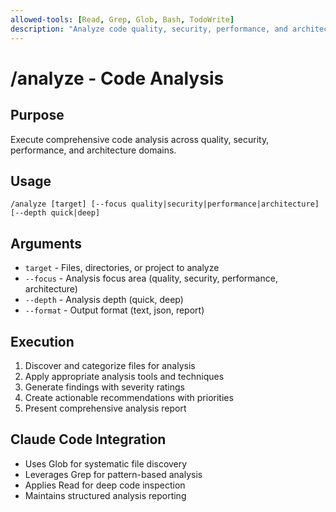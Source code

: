 ```yaml
---
allowed-tools: [Read, Grep, Glob, Bash, TodoWrite]
description: "Analyze code quality, security, performance, and architecture"
---
```


# /analyze - Code Analysis

## Purpose
Execute comprehensive code analysis across quality, security, performance, and architecture domains.

## Usage
```
/analyze [target] [--focus quality|security|performance|architecture] [--depth quick|deep]
```

## Arguments
- `target` - Files, directories, or project to analyze
- `--focus` - Analysis focus area (quality, security, performance, architecture)
- `--depth` - Analysis depth (quick, deep)
- `--format` - Output format (text, json, report)

## Execution
1. Discover and categorize files for analysis
2. Apply appropriate analysis tools and techniques
3. Generate findings with severity ratings
4. Create actionable recommendations with priorities
5. Present comprehensive analysis report

## Claude Code Integration
- Uses Glob for systematic file discovery
- Leverages Grep for pattern-based analysis
- Applies Read for deep code inspection
- Maintains structured analysis reporting
